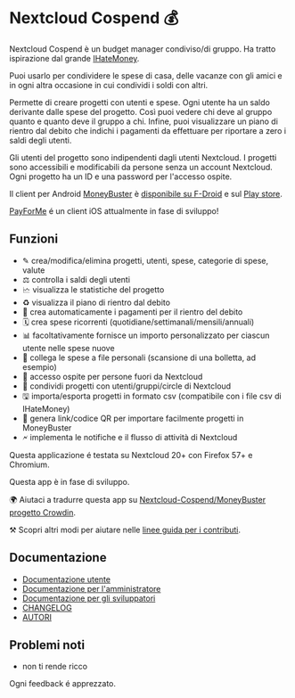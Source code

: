 # Nextcloud Cospend 💰

Nextcloud Cospend è un budget manager condiviso/di gruppo. Ha tratto ispirazione dal grande [IHateMoney](https://github.com/spiral-project/ihatemoney/).

Puoi usarlo per condividere le spese di casa, delle vacanze con gli amici e in ogni altra occasione in cui condividi i soldi con altri.

Permette di creare progetti con utenti e spese. Ogni utente ha un saldo derivante dalle spese del progetto. Così puoi vedere chi deve al gruppo quanto e quanto deve il gruppo a chi. Infine, puoi visualizzare un piano di rientro dal debito che indichi i pagamenti da effettuare per riportare a zero i saldi degli utenti.

Gli utenti del progetto sono indipendenti dagli utenti Nextcloud. I progetti sono accessibili e modificabili da persone senza un account Nextcloud. Ogni progetto ha un ID e una password per l'accesso ospite.

Il client per Android [MoneyBuster](https://gitlab.com/eneiluj/moneybuster) è [disponibile su F-Droid](https://f-droid.org/packages/net.eneiluj.moneybuster/) e sul [Play store](https://play.google.com/store/apps/details?id=net.eneiluj.moneybuster).

[PayForMe](https://github.com/mayflower/PayForMe) é un client iOS attualmente in fase di sviluppo!

## Funzioni

* ✎ crea/modifica/elimina progetti, utenti, spese, categorie di spese, valute
* ⚖ controlla i saldi degli utenti
* 🗠 visualizza le statistiche del progetto
* ♻ visualizza il piano di rientro dal debito
* 🎇 crea automaticamente i pagamenti per il rientro del debito
* 🗓 crea spese ricorrenti (quotidiane/settimanali/mensili/annuali)
* 📊 facoltativamente fornisce un importo personalizzato per ciascun utente nelle spese nuove
* 🔗 collega le spese a file personali (scansione di una bolletta, ad esempio)
* 👩 accesso ospite per persone fuori da Nextcloud
* 👫 condividi progetti con utenti/gruppi/circle di Nextcloud
* 🖫 importa/esporta progetti in formato csv (compatibile con i file csv di IHateMoney)
* 🔗 genera link/codice QR per importare facilmente progetti in MoneyBuster
* 🗲 implementa le notifiche e il flusso di attività di Nextcloud

Questa applicazione é testata su Nextcloud 20+ con Firefox 57+ e Chromium.

Questa app è in fase di sviluppo.

🌍 Aiutaci a tradurre questa app su [Nextcloud-Cospend/MoneyBuster progetto Crowdin](https://crowdin.com/project/moneybuster).

⚒ Scopri altri modi per aiutare nelle [linee guida per i contributi](https://gitlab.com/eneiluj/cospend-nc/blob/master/CONTRIBUTING.md).

## Documentazione

* [Documentazione utente](https://github.com/eneiluj/cospend-nc/blob/master/docs/user.md)
* [Documentazione per l'amministratore](https://github.com/eneiluj/cospend-nc/blob/master/docs/admin.md)
* [Documentazione per gli sviluppatori](https://github.com/eneiluj/cospend-nc/blob/master/docs/dev.md)
* [CHANGELOG](https://github.com/eneiluj/cospend-nc/blob/master/CHANGELOG.md#change-log)
* [AUTORI](https://github.com/eneiluj/cospend-nc/blob/master/AUTHORS.md#authors)

## Problemi noti

* non ti rende ricco

Ogni feedback é apprezzato.

